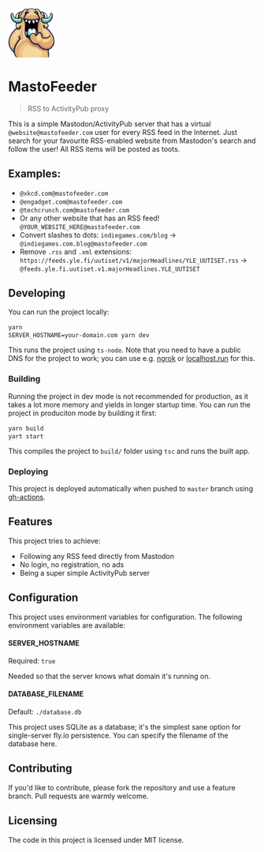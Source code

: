 <img src="./logo.png" width="100" />

# MastoFeeder
> RSS to ActivityPub proxy

This is a simple Mastodon/ActivityPub server that has a virtual
`@website@mastofeeder.com` user for every RSS feed in the Internet. Just search
for your favourite RSS-enabled website from Mastodon's search and follow the
user! All RSS items will be posted as toots.

## Examples:

- `@xkcd.com@mastofeeder.com`
- `@engadget.com@mastofeeder.com`
- `@techcrunch.com@mastofeeder.com`
- Or any other website that has an RSS feed! `@YOUR_WEBSITE_HERE@mastofeeder.com`
- Convert slashes to dots: `indiegames.com/blog` -> `@indiegames.com.blog@mastofeeder.com`
- Remove `.rss` and `.xml` extensions: `https://feeds.yle.fi/uutiset/v1/majorHeadlines/YLE_UUTISET.rss` -> `@feeds.yle.fi.uutiset.v1.majorHeadlines.YLE_UUTISET`

## Developing

You can run the project locally:

```shell
yarn
SERVER_HOSTNAME=your-domain.com yarn dev
```

This runs the project using `ts-node`. Note that you need to have a public DNS
for the project to work; you can use e.g. [ngrok](https://ngrok.com/) or
[localhost.run](https://localhost.run/) for this.

### Building

Running the project in dev mode is not recommended for production, as it takes a
lot more memory and yields in longer startup time. You can run the project in
produciton mode by building it first:

```shell
yarn build
yart start
```

This compiles the project to `build/` folder using `tsc` and runs the built app.

### Deploying

This project is deployed automatically when pushed to `master` branch using
[gh-actions](./.github/workflows/fly.yml).

## Features

This project tries to achieve:
* Following any RSS feed directly from Mastodon
* No login, no registration, no ads
* Being a super simple ActivityPub server

## Configuration

This project uses environment variables for configuration. The following
environment variables are available:

#### SERVER_HOSTNAME
Required: `true`

Needed so that the server knows what domain it's running on.

#### DATABASE_FILENAME
Default: `./database.db`

This project uses SQLite as a database; it's the simplest sane option for
single-server fly.io persistence. You can specify the filename of the database
here.

## Contributing

If you'd like to contribute, please fork the repository and use a feature
branch. Pull requests are warmly welcome.

## Licensing

The code in this project is licensed under MIT license.
